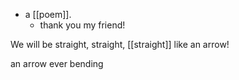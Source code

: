 - a [[poem]].
  - thank you my friend!
  
We will be straight,
  straight,
  [[straight]] like an arrow!

an arrow ever bending
